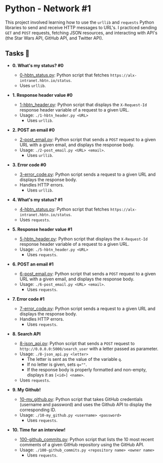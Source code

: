 # Python - Network #1

This project involved learning how to use the `urllib` and `requests` Python
libraries to send and receive HTTP messages to URL's. I practiced sending `GET`
and `POST` requests, fetching JSON resources, and interacting with API's (the
Star Wars API, GitHub API, and Twitter API).

## Tasks :page_with_curl:

* **0. What's my status? #0**
  * [0-hbtn_status.py](./0-hbtn_status.py): Python script that fetches
  `https://alx-intranet.hbtn.io/status`.
  * Uses `urllib`.

* **1. Response header value #0**
  * [1-hbtn_header.py](./1-hbtn_header.py): Python script that displays the
  `X-Request-Id` response header variable of a request to a given URL.
  * Usage: `./1-hbtn_header.py <URL>`
	* Uses `urllib`.

* **2. POST an email #0**
  * [2-post_email.py](./2-post_email.py): Python script that sends a `POST`
  request to a given URL with a given email, and displays the response body.
  * Usage: `./2-post_email.py <URL> <email>`.
	* Uses `urllib`.

* **3. Error code #0**
  * [3-error_code.py](./3-error_code.py): Python script sends a request to
  a given URL and displays the response body.
  * Handles HTTP errors.
	* Uses `urllib`.

* **4. What's my status? #1**
  * [4-hbtn_status.py](./4-hbtn_status.py): Python script that fetches
  `https://alx-intranet.hbtn.io/status`.
  * Uses `requests`.

* **5. Response header value #1**
  * [5-hbtn_header.py](./5-hbtn_header.py): Python script that displays the
  `X-Request-Id` response header variable of a request to a given URL.
  * Usage: `./5-hbtn_header.py <URL>`
	* Uses `requests`.

* **6. POST an email #1**
  * [6-post_email.py](./6-post_email.py): Python script that sends a `POST`
  request to a given URL with a given email, and displays the response body.
  * Usage: `./6-post_email.py <URL> <email>`.
	* Uses `requests`.

* **7. Error code #1**
  * [7-error_code.py](./7-error_code.py): Python script sends a request to
  a given URL and displays the response body.
  * Handles HTTP errors.
	* Uses `requests`.

* **8. Search API**
  * [8-json_api.py](./8-json_api.py): Python script that sends a `POST` request
  to `http://0.0.0.0:5000/search_user` with a letter passed as parameter.
  * Usage: `./8-json_api.py <letter>`
	* The letter is sent as the value of the variable `q`.
	* If no letter is given, sets `q=""`.
	* If the response body is properly formatted and non-empty, displays it as
  `[<id>] <name>`.
  * Uses `requests`.


* **9. My Github!**
  * [10-my_github.py](./10-my_github.py): Python script that takes GitHub
  credentials (username and password) and uses the Github API to display the
  corresponding ID.
  * Usage: `./10-my_github.py <username> <password>`
	* Uses `requests`.

* **10. Time for an interview!**
  * [100-github_commits.py](./100-github_commits.py): Python script that lists
  the 10 most recent comments of a given GitHub repository using the GitHub API.
  * Usage: `./100-github_commits.py <repository name> <owner name>`
	* Uses `requests`.
